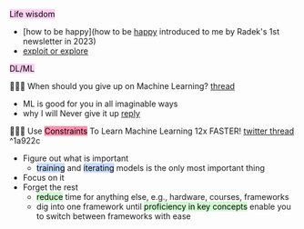 <mark style="background: #FFB8EBA6;">Life wisdom</mark> 
- [how to be happy](how to be [happy](https://muellerzr.github.io/blog/happiness.html) introduced to me by Radek's 1st newsletter in 2023)
- [exploit or explore](https://www.scotthyoung.com/blog/2019/09/17/explore-exploit/)


<mark style="background: #FFB8EBA6;">DL/ML</mark> 

🚀🚀🚀 When should you give up on Machine Learning? [thread](https://twitter.com/radekosmulski/status/1611855146098782208)
- ML is good for you in all imaginable ways
- why I will Never give it up [reply](https://twitter.com/shendusuipian/status/1611871815856717824)

🚀🚀🚀 Use <mark style="background: #FF5582A6;">Constraints</mark> To Learn Machine Learning 12x FASTER! [twitter thread](https://twitter.com/radekosmulski/status/1612016593789399045)  ^1a922c
- Figure out what is important 
	- <mark style="background: #ADCCFFA6;">training</mark>  and <mark style="background: #ADCCFFA6;">iterating</mark> models is the only most important thing
- Focus on it
- Forget the rest
	- <mark style="background: #BBFABBA6;">reduce</mark> time for anything else, e.g., hardware, courses, frameworks
	- dig into one framework until <mark style="background: #BBFABBA6;">proficiency in key concepts</mark> enable you to switch between frameworks with ease
